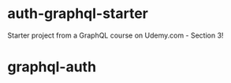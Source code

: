 # auth-graphql-starter
Starter project from a GraphQL course on Udemy.com - Section 3!
# graphql-auth
